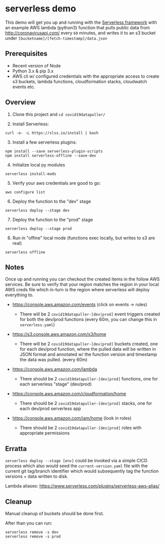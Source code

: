 # serverless demo

This demo will get you up and running with the [Serverless framework](https://www.serverless.com/) with an example AWS lambda (python3) function that pulls public data from http://coronavirusapi.com/ every `60` minutes, and writes it to an s3 bucket under `[bucketname]/[fetch-timestamp]/data.json`

## Prerequisites

* Recent version of Node
* Python 3.x & pip 3.x
* AWS cli w/ configured credentials with the appropriate access to create s3 buckets, lambda functions, cloudformation stacks, cloudwatch events etc.

## Overview

1. Clone this project and `cd covid19datapuller/`

2. Install Serverless:
```
curl -o- -L https://slss.io/install | bash
```

3. Install a few serverless plugins:
```
npm install --save serverless-plugin-scripts
npm install serverless-offline --save-dev
```

4. Initialize local py modules
```
serverless install-mods
```

5. Verify your aws credentials are good to go:
```
aws configure list
```

6. Deploy the function to the "dev" stage
```
serverless deploy --stage dev
```

7. Deploy the function to the "prod" stage
```
serverless deploy --stage prod
```

8. Run in "offine" local mode (functions exec locally, but writes to s3 are real)
```
serverless offline
```

## Notes

Once up and running you can checkout the created items in the follow AWS services. Be sure to verify that your region matches the region in your local AWS creds file which in-turn is the region where serverless will deploy everything to.

* https://console.aws.amazon.com/events (click on events -> rules)
  * There will be 2 `covid19datapuller-[dev|prod]` event triggers created for both the dev/prod functions (every 60m, you can change this in `serverless.yaml`)
  
* https://s3.console.aws.amazon.com/s3/home
  * There will be 2 `covid19datapuller-[dev|prod]` buckets created, one for each dev/prod function, where the pulled data will be written in JSON format and annotated w/ the function version and timestamp the data was pulled. (every 60m)
  
* https://console.aws.amazon.com/lambda
  * There should be 2 `covid19datapuller-[dev|prod]` functions, one for each serverless "stage" (dev/prod)

* https://console.aws.amazon.com/cloudformation/home
    * There should be 2 `covid19datapuller-[dev|prod]` stacks, one for each dev/prod serverless app
  
* https://console.aws.amazon.com/iam/home (look in roles)
  * There should be 2 `covid19datapuller-[dev|prod]` roles with appropriate permissions

## Erratta

`serverless deploy --stage [env]` could be invoked via a simple CICD process which also would seed the `current-version.yaml` file with the current git tag/branch identifier which would subsequently tag the function versions + data written to disk.

Lambda aliases: https://www.serverless.com/plugins/serverless-aws-alias/ 

## Cleanup


Manual cleanup of buckets should be done first.

After than you can run:
```
serverless remove -s dev
serverless remove -s prod
```
